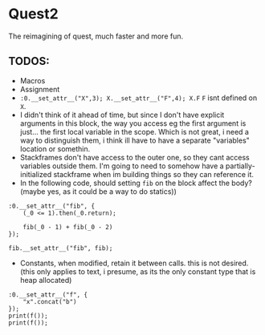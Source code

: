# Quest2
The reimagining of quest, much faster and more fun.

## TODOS:
- Macros
- Assignment
- `:0.__set_attr__("X",3); X.__set_attr__("F",4); X.F` `F` isnt defined on `X`.
- I didn't think of it ahead of time, but since I don't have explicit arguments in this block, the way you access eg the first argument is just... the first local variable in the scope. Which is not great, i need a way to distinguish them, i think ill have to have a separate "variables" location or somethin.
- Stackframes don't have access to the outer one, so they cant access variables outside them. I'm going to need to somehow have a partially-initialized stackframe when im building things so they can reference it.
- In the following code, should setting `fib` on the block affect the body? (maybe yes, as it could be a way to do statics))
```
:0.__set_attr__("fib", {
	(_0 <= 1).then(_0.return);

	fib(_0 - 1) + fib(_0 - 2)
});

fib.__set_attr__("fib", fib);
```
- Constants, when modified, retain it between calls. this is not desired. (this only applies to text, i presume, as its the only constant type that is heap allocated)
```
:0.__set_attr__("f", {
	"x".concat("b")
});
print(f());
print(f());
```
